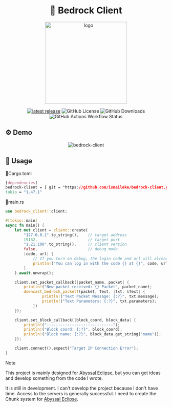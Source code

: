 <div align="center">

# 🦀 Bedrock Client

<img width="256" height="256" alt="logo" src="https://github.com/user-attachments/assets/775e7f66-138c-4c0f-9565-d9b58a2f4afd" />



[![latest release](https://shields.io/github/v/release/ismaileke/bedrock-client)](https://github.com/ismaileke/bedrock-client/releases/latest)
![GitHub License](https://img.shields.io/github/license/ismaileke/bedrock-client)
![GitHub Downloads](https://img.shields.io/github/downloads/ismaileke/bedrock-client/total)
![GitHub Actions Workflow Status](https://img.shields.io/github/actions/workflow/status/ismaileke/bedrock-client/rust.yml)

</div>

## ⚙️ Demo
<div align="center">

![bedrock-client](https://github.com/user-attachments/assets/7de7d6ac-9235-45ad-a8ed-2a90514237d5)

</div>

## 🧩 Usage

📄Cargo.toml
```css
[dependencies]
bedrock-client = { git = "https://github.com/ismaileke/bedrock-client.git", branch = "master" }
tokio = "1.47.1"
```


📄main.rs
```rust
use bedrock_client::client;

#[tokio::main]
async fn main() {
    let mut client = client::create(
        "127.0.0.1".to_string(),    // target address
        19132,                      // target port
        "1.21.100".to_string(),     // client version
        false,                      // debug mode
        |code, url| {
            // If you turn on debug, the login code and url will already appear in the console, but you can use this if you want to edit it yourself.
            println!("You can log in with the code {} at {}", code, url);
        }
    ).await.unwrap();

    client.set_packet_callback(|packet_name, packet| {
        println!("New packet received: {} Packet", packet_name);
        downcast_bedrock_packet!(packet, Text, |txt: &Text| {
                println!("Text Packet Message: {:?}", txt.message);
                println!("Text Parameters: {:?}", txt.parameters);
            })
    });

    client.set_block_callback(|block_coord, block_data| {
        println!("-----------------------------");
        println!("Block coord: {:?}", block_coord);
        println!("Block name: {:?}", block_data.get_string("name"));
    });

    client.connect().expect("Target IP Connection Error");
}
```






> [!NOTE]
> This project is mainly designed for [Abyssal Eclipse](https://github.com/ismaileke/abyssal-eclipse), but you can get ideas and develop something from the code I wrote.
>
> It is still in development. I can't develop the project because I don't have time. Access to the servers is generally successful. I need to create the Chunk system for [Abyssal Eclipse](https://github.com/ismaileke/abyssal-eclipse).
